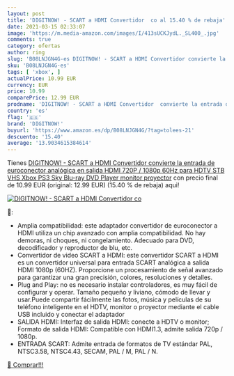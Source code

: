 ```yaml
---
layout: post
title: 'DIGITNOW! - SCART a HDMI Convertidor  co al 15.40 % de rebaja'
date: 2021-03-15 02:33:07
image: 'https://m.media-amazon.com/images/I/413sUCKJydL._SL400_.jpg'
comments: true
category: ofertas
author: ring
slug: 'B08LNJGN4G-es DIGITNOW! - SCART a HDMI Convertidor convierte la entrada...'
sku: 'B08LNJGN4G-es'
tags: [ 'xbox', ]
actualPrice: 10.99 EUR
currency: EUR
price: 10.99
comparePrice: 12.99 EUR
prodname: 'DIGITNOW! - SCART a HDMI Convertidor  convierte la entrada de euroconector analógica en salida HDMI 720P / 1080p  60Hz   para HDTV STB VHS Xbox PS3 Sky Blu-ray DVD Player monitor proyector'
country: 'es'
flag: '🇪🇸'
brand: 'DIGITNOW!'
buyurl: 'https://www.amazon.es/dp/B08LNJGN4G/?tag=tolees-21'
descuento: '15.40'
average: '13.9034615384614'
---
```


Tienes [DIGITNOW! - SCART a HDMI Convertidor  convierte la entrada de euroconector analógica en salida HDMI 720P / 1080p  60Hz   para HDTV STB VHS Xbox PS3 Sky Blu-ray DVD Player monitor proyector](https://www.amazon.es/dp/B08LNJGN4G/?tag=tolees-21) con precio final de  10.99 EUR (original: 12.99 EUR) (15.40 %  de rebaja) aqui!

[![DIGITNOW! - SCART a HDMI Convertidor  co](https://m.media-amazon.com/images/I/413sUCKJydL._SL400_.jpg)](https://www.amazon.es/dp/B08LNJGN4G/?tag=tolees-21)

🔎:

- Amplia compatibilidad: este adaptador convertidor de euroconector a HDMI utiliza un chip avanzado con amplia compatibilidad. No hay demoras, ni choques, ni congelamiento. Adecuado para DVD, decodificador y reproductor de blu, etc.
- Convertidor de video SCART a HDMI: este convertidor SCART a HDMI es un convertidor universal para entrada SCART analógica a salida HDMI 1080p (60HZ). Proporcione un procesamiento de señal avanzado para garantizar una gran precisión, colores, resoluciones y detalles.
- Plug and Play: no es necesario instalar controladores, es muy fácil de configurar y operar. Tamaño pequeño y liviano, cómodo de llevar y usar.Puede compartir fácilmente las fotos, música y películas de su teléfono inteligente en el HDTV, monitor o proyector mediante el cable USB incluido y conectar el adaptador
- SALIDA HDMI: Interfaz de salida HDMI: conecte a HDTV o monitor; Formato de salida HDMI: Compatible con HDMI1.3, admite salida 720p / 1080p.
- ENTRADA SCART: Admite entrada de formatos de TV estándar PAL, NTSC3.58, NTSC4.43, SECAM, PAL / M, PAL / N.

[🛒 Comprar!!!](https://www.amazon.es/dp/B08LNJGN4G/?tag=tolees-21)
